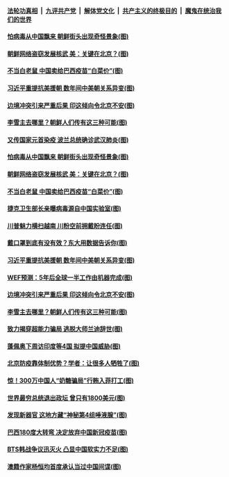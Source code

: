 

####  [法轮功真相](../../../../basic/blob/master/README.md?t=10242302) &nbsp;|&nbsp; [九评共产党](../../../../9ping.md/blob/master/README.md?t=10242302) &nbsp;|&nbsp; [解体党文化](../../../../jtdwh.md/blob/master/README.md?t=10242302)  &nbsp;|&nbsp; [共产主义的终极目的](../../../../gczydzjmd.md/blob/master/README.md?t=10242302) &nbsp;|&nbsp; [魔鬼在统治我们的世界](../../../../mgztzwmdsj.md/blob/master/README.md?t=10242302) 

#### [怕病毒从中国飘来 朝鲜街头出现奇怪景象(图)](../pages/p9/950248.md?t=10242302) 

#### [朝鲜网络盗窃发展核武 美：关键在北京？(图)](../pages/p9/950158.md?t=10242302) 

#### [不当白老鼠 中国卖给巴西疫苗“白菜价”(图)](../pages/p9/950178.md?t=10242302) 

#### [习近平重提抗美援朝 数年间中美朝关系异变(图)](../pages/p9/950177.md?t=10242302) 

#### [边境冲突引来严重后果 印这倾向令北京不安(图)](../pages/p9/950041.md?t=10242302) 

#### [李雪主去哪里？朝鲜人们传有这三种可能(图)](../pages/p9/950049.md?t=10242302) 

#### [又传国家元首染疫 波兰总统确诊武汉肺炎(图)](../pages/p9/950259.md?t=10242302) 

#### [怕病毒从中国飘来 朝鲜街头出现奇怪景象(图)](../pages/p9/950248.md?t=10242302) 

#### [朝鲜网络盗窃发展核武 美：关键在北京？(图)](../pages/p9/950158.md?t=10242302) 

#### [不当白老鼠 中国卖给巴西疫苗“白菜价”(图)](../pages/p9/950178.md?t=10242302) 

#### [捷克卫生部长亲曝病毒源自中国实验室(图)](../pages/p9/950219.md?t=10242302) 

#### [川普魅力横扫越南 川粉空前拥戴盼连任(图)](../pages/p9/950217.md?t=10242302) 

#### [戴口罩到底有没有效？东大用数据告诉你(图)](../pages/p9/950179.md?t=10242302) 

#### [习近平重提抗美援朝 数年间中美朝关系异变(图)](../pages/p9/950177.md?t=10242302) 

#### [WEF预测：5年后全球一半工作由机器完成(图)](../pages/p9/950175.md?t=10242302) 

#### [边境冲突引来严重后果 印这倾向令北京不安(图)](../pages/p9/950041.md?t=10242302) 

#### [李雪主去哪里？朝鲜人们传有这三种可能(图)](../pages/p9/950049.md?t=10242302) 

#### [致力揭穿超能力骗局 逃脱大师兰迪辞世(图)](../pages/p9/950099.md?t=10242302) 

#### [蓬佩奥下周访印度等4国 拟提中国威胁(图)](../pages/p9/950098.md?t=10242302) 

#### [北京防疫靠体制优势？学者：让很多人牺牲了(图)](../pages/p9/950026.md?t=10242302) 

#### [惊！300万中国人“奶糖骗局”行贿入菲打工(图)](../pages/p9/949937.md?t=10242302) 

#### [世界最穷总统退出政坛 曾只有1800美元(图)](../pages/p9/949997.md?t=10242302) 

#### [发现新器官 这地方藏“神秘第4组唾液腺”(图)](../pages/p9/949931.md?t=10242302) 

#### [巴西180度大转弯 决定放弃中国新冠疫苗(图)](../pages/p9/949992.md?t=10242302) 

#### [BTS韩战争议迅灭火 凸显中国软实力不足(图)](../pages/p9/949950.md?t=10242302) 

#### [澳籍作家杨恒均首度承认当过中国间谍(图)](../pages/p9/949949.md?t=10242302) 

